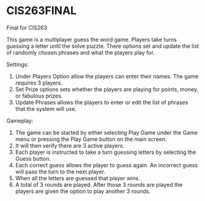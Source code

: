 # CIS263FINAL
Final for CIS263

This game is a multiplayer guess the word game. Players take turns guessing a letter until the
solve puzzle. There options set and update the list of randomly chosen phrases and what the 
players play for.

Settings:

1. Under Players Option allow the players can enter their names. The game requires 3 players.
2. Set Prize options sets whether the players are playing for points, money, or fabulous prizes.
3. Update Phrases allows the players to enter or edit the list of phrases that the system will use.

Gameplay:

1. The game can be started by either selecting Play Game under the Game menu or pressing the Play Game
    button on the main screen.
2. It will then verify there are 3 active players.
3. Each player is instructed to take a turn guessing letters by selecting the Guess button. 
4. Each correct guess allows the player to guess again. An incorrect guess will pass the turn to the 
    next player.
5. When all the letters are guessed that player wins.
6. A total of 3 rounds are played. After those 3 rounds are played the players are given the option to 
    play another 3 rounds.